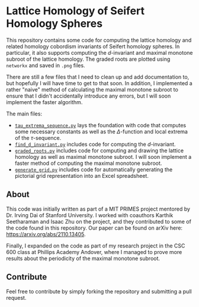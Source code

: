 # Lattice Homology of Seifert Homology Spheres

This repository contains some code for computing the lattice homology and related homology cobordism invariants of Seifert homology spheres.
In particular, it also supports computing the $d$-invariant and maximal monotone subroot of the lattice homology. 
The graded roots are plotted using `networkx` and saved in `.png` files.

There are still a few files that I need to clean up and add documentation to, but hopefully I will have time to get to that soon.
In addition, I implemented a rather "naive" method of calculating the maximal monotone subroot to ensure that I didn't accidentally introduce any errors,
but I will soon implement the faster algorithm.

The main files:
* [`tau_extrema_sequence.py`](https://github.com/willwin4sure/lattice-homology/blob/main/tau_extrema_sequence.py) lays the foundation with code that computes some necessary constants as well as the $\Delta$-function and local extrema of the $\tau$-sequence.
* [`find_d_invariant.py`](https://github.com/willwin4sure/lattice-homology/blob/main/find_d_invariant.py) includes code for computing the $d$-invariant.
* [`graded_roots.py`](https://github.com/willwin4sure/lattice-homology/blob/main/graded_roots.py) includes code for computing and drawing the lattice homology as well as maximal monotone subroot. I will soon implement a faster method of computing the maximal monotone subroot.
* [`generate_grid.py`](https://github.com/willwin4sure/lattice-homology/blob/main/generate_grid.py) includes code for automatically generating the pictorial grid representation into an Excel spreadsheet.

## About

This code was initially written as part of a MIT PRIMES project mentored by Dr. Irving Dai of Stanford University. 
I worked with coauthors Karthik Seetharaman and Isaac Zhu on the project, and they contributed to some of the code found in this repository.
Our paper can be found on arXiv here: https://arxiv.org/abs/2110.13405.

Finally, I expanded on the code as part of my research project in the CSC 600 class at Phillips Academy Andover, 
where I managed to prove more results about the periodicity of the maximal monotone subroot.

## Contribute

Feel free to contribute by simply forking the repository and submitting a pull request. 